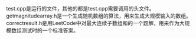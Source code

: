 test.cpp是运行的文件，其他的都是test.cpp需要调用的头文件。
getmagnitudearray.h是一个生成随机数组的算法，用来生成大规模输入的数组。
correctresult.h是用LeetCode中对最大连续子数组和的一个题解，用来作为大规模数组测试时的一个标准答案。
